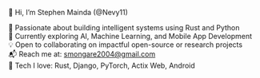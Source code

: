 👋 Hi, I’m Stephen Mainda (@Nevy11)

🎯 Passionate about building intelligent systems using Rust and Python  
🤖 Currently exploring AI, Machine Learning, and Mobile App Development  
💡 Open to collaborating on impactful open-source or research projects  
📬 Reach me at: smongare2004@gmail.com  
🔧 Tech I love: Rust, Django, PyTorch, Actix Web, Android

<!---
Nevy11/Nevy11 is a ✨ special ✨ repository because its `README.md` (this file) appears on your GitHub profile.
You can click the Preview link to take a look at your changes.
--->
